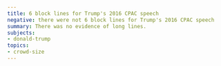 ```yaml
---
title: 6 block lines for Trump's 2016 CPAC speech
negative: there were not 6 block lines for Trump's 2016 CPAC speech
summary: There was no evidence of long lines.
subjects:
- donald-trump
topics:
- crowd-size
---
```

